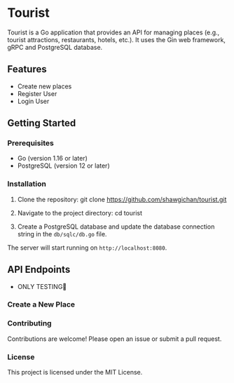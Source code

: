 # Tourist

Tourist is a Go application that provides an API for managing places (e.g., tourist attractions, restaurants, hotels, etc.). It uses the Gin web framework, gRPC and PostgreSQL database.

## Features

- Create new places
- Register User
- Login User

## Getting Started

### Prerequisites

- Go (version 1.16 or later)
- PostgreSQL (version 12 or later)

### Installation

1. Clone the repository:
git clone https://github.com/shawgichan/tourist.git

2. Navigate to the project directory:
cd tourist

3. Create a PostgreSQL database and update the database connection string in the `db/sqlc/db.go` file.

   
The server will start running on `http://localhost:8080`.

## API Endpoints
- ONLY TESTING
### Create a New Place

### Contributing
Contributions are welcome! Please open an issue or submit a pull request.

### License
This project is licensed under the MIT License.




